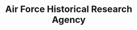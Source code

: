 ---
layout: repo
title: "Air Force Historical Research Agency"
id: 10829
permalink: repos/10829/
---